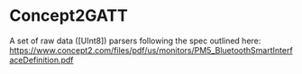 # Concept2GATT

A set of raw data ([UInt8]) parsers following the spec outlined here: https://www.concept2.com/files/pdf/us/monitors/PM5_BluetoothSmartInterfaceDefinition.pdf
